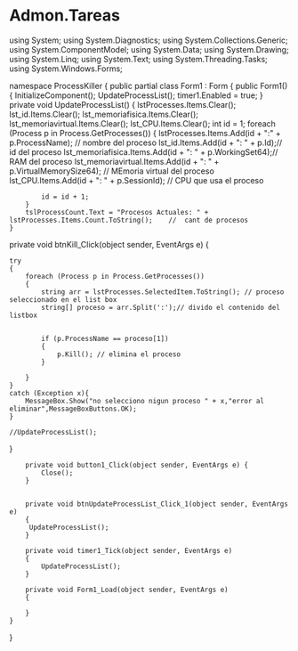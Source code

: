 # Admon.Tareas
using System;
using System.Diagnostics;
using System.Collections.Generic;
using System.ComponentModel;
using System.Data;
using System.Drawing;
using System.Linq;
using System.Text;
using System.Threading.Tasks;
using System.Windows.Forms;

namespace ProcessKiller
{ 
    public partial class Form1 : Form 
{
    public Form1() 
    { 
        InitializeComponent();
        UpdateProcessList();
        timer1.Enabled = true;
    }
    private void UpdateProcessList() {
        lstProcesses.Items.Clear();
        lst_id.Items.Clear();
        lst_memoriafisica.Items.Clear();
        lst_memoriavirtual.Items.Clear();
        lst_CPU.Items.Clear();
        int id = 1;
        foreach (Process p in Process.GetProcesses()) 
        {
            lstProcesses.Items.Add(id + ":" + p.ProcessName); // nombre del proceso
            lst_id.Items.Add(id + ": " + p.Id);// id del proceso
            lst_memoriafisica.Items.Add(id + ": " + p.WorkingSet64);// RAM del proceso
            lst_memoriavirtual.Items.Add(id + ": " + p.VirtualMemorySize64); // MEmoria virtual del proceso
            lst_CPU.Items.Add(id + ": " + p.SessionId); // CPU que usa el proceso
           
            id = id + 1;     
        }
        tslProcessCount.Text = "Procesos Actuales: " + lstProcesses.Items.Count.ToString();    //  cant de procesos   
    } 
        
private void btnKill_Click(object sender, EventArgs e) {

    try
    {
        foreach (Process p in Process.GetProcesses())
        {
            string arr = lstProcesses.SelectedItem.ToString(); // proceso seleccionado en el list box
            string[] proceso = arr.Split(':');// divido el contenido del listbox
 

            if (p.ProcessName == proceso[1])
            {
                p.Kill(); // elimina el proceso
            }
           
        }
    }
    catch (Exception x){
        MessageBox.Show("no selecciono nigun proceso " + x,"error al eliminar",MessageBoxButtons.OK);
    }
   
    //UpdateProcessList(); 
} 

        
        private void button1_Click(object sender, EventArgs e) { 
            Close(); 
        } 
       

        private void btnUpdateProcessList_Click_1(object sender, EventArgs e)
        {
         UpdateProcessList(); 
        }

        private void timer1_Tick(object sender, EventArgs e)
        {
            UpdateProcessList(); 
        }

        private void Form1_Load(object sender, EventArgs e)
        {

        } 
    }
}
